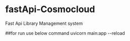 # fastApi-Cosmocloud
Fast Api Library Management system



##for run use below command
uvicorn main:app --reload

